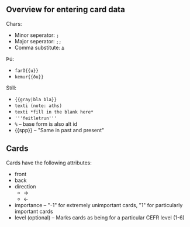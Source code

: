 ## Overview for entering card data

Chars:

- Minor seperator: `;`
- Major seperator: `;;`
- Comma substitute: `∆`

Þú:

- `farð{{u}}`
- `kemur{{ðu}}`

Stíll:

- `{{gray|bla bla}}`
- `texti (note: aths)`
- `texti *fill in the blank here*`
- `'''feitletrun'''`
- `%` – base form is also alt id
- {{spp}} – "Same in past and present"

## Cards

Cards have the following attributes:

- front
- back
- direction
  - ->
  - <-
- importance – "-1" for extremely unimportant cards, "1" for particularly important cards
- level (optional) – Marks cards as being for a particular CEFR level (1-6)
